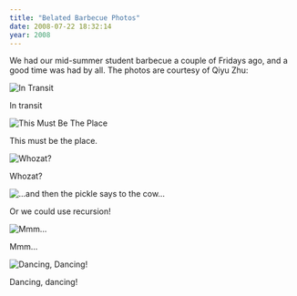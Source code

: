 ```yaml
---
title: "Belated Barbecue Photos"
date: 2008-07-22 18:32:14
year: 2008
---
```

We had our mid-summer student barbecue a couple of Fridays ago, and a good time was had by all.  The photos are courtesy of Qiyu Zhu:

<img src="{{site.github.url}}/files/2008/07/img_2161.jpg" alt="In Transit" />

In transit

<img src="{{site.github.url}}/files/2008/07/img_2165.jpg" alt="This Must Be The Place" />

This must be the place.

<img src="{{site.github.url}}/files/2008/07/img_2167.jpg" alt="Whozat?" />

Whozat?

<img src="{{site.github.url}}/files/2008/07/img_2178.jpg" alt="…and then the pickle says to the cow…" />

Or we could use recursion!

<img src="{{site.github.url}}/files/2008/07/img_2188.jpg" alt="Mmm…" />

Mmm...

<img src="{{site.github.url}}/files/2008/07/img_2216.jpg" alt="Dancing, Dancing!" />

Dancing, dancing!

